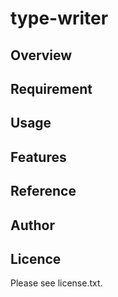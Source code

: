 # type-writer



## Overview


## Requirement


## Usage


## Features


## Reference


## Author


## Licence

Please see license.txt.
